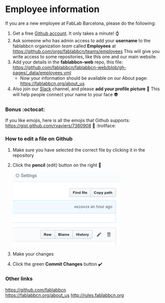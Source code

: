 # Employee information


If you are a new employee at FabLab Barcelona, please do the following:
1. Get a free [Github account](https://github.com/join). It only takes a minute! :watch:
1. Ask someone who has admin access to add your **username** to the fablabbcn organization *team* called **Employees** at https://github.com/orgs/fablabbcn/teams/employees This will give you write access to some repositories, like this one and our main website.
1. Add your details in the **fablabbcn-web** repo, this file: https://github.com/fablabbcn/fablabbcn-web/blob/gh-pages/_data/employees.yml 
   * Now your information should be available on our About page: https://fablabbcn.org/about_us 
1. Also join our [Slack](https://fablabbcn.slack.com/) channel, and please **add your profile picture** :cop: This will help people connect your name to your face :alien:

### Bonus :octocat:
If you like emojis, here is all the emojis that Github supports: https://gist.github.com/rxaviers/7360908 :horse: :trollface:

### How to edit a file on Github

1. Make sure you have selected the correct file by clicking it in the repository
2. Click the **pencil** (edit) button on the right :pencil:

   ![edit button](2018-12-15_17-37-37.png "Logo Title Text 1")
3. Make your changes 
4. Click the green **Commit Changes** button :heavy_check_mark:


### Other links
https://github.com/fablabbcn  
https://fablabbcn.org/about_us
http://rules.fablabbcn.org  
